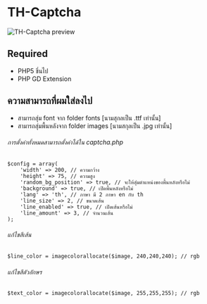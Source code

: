# TH-Captcha

![TH-Captcha preview](http://www.mx7.com/i/a2f/Gw41j3.png)

## Required
* PHP5 ขึ่นไป
* PHP GD Extension

## ความสามารถที่ผมใส่ลงไป
* สามารถสุ่ม font จาก folder fonts [นามสุกลเป็น .ttf เท่านั้น]
* สามารถสุ่มพื้นหลังจาก folder images [นามสกุลเป็น .jpg เท่านั้น]

###### การตั้งค่าทั้งหมดสามารถตั้งค่าได้ใน captcha.php
```
$config = array(
	'width' => 200, // ความกว้าง
	'height' => 75, // ความสูง
	'random_bg_position' => true, // จะให้สุ่มตำแหน่งของพื้นหลังหรือไม่
	'background' => true, // เปิดพื้นหลังหรือไม่
	'lang' => 'th', // ภาษา มี 2 ภาษา en กับ th
	'line_size' => 2, // ขนาดเส้น
	'line_enabled' => true, // เปิดเส้นหรือไม่
	'line_amount' => 3, // จำนวนเส้น
);
```

###### แก้ไขสีเส้น
```
$line_color = imagecolorallocate($image, 240,240,240); // rgb
```

###### แก้ไขสีตัวอักษร
```
$text_color = imagecolorallocate($image, 255,255,255); // rgb
```
